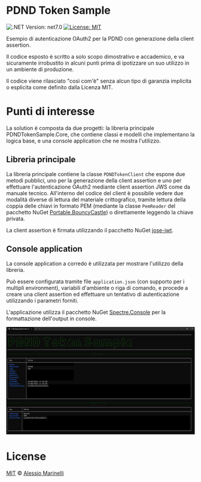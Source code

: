 # PDND Token Sample

![.NET Version: net7.0](https://img.shields.io/badge/.NET%20Version-net7.0-blue)
[![License: MIT](https://img.shields.io/badge/License-MIT-yellow.svg)](https://github.com/defkon1/pdnd-token-sample/blob/master/LICENSE)

Esempio di autenticazione OAuth2 per la PDND con generazione della client assertion.

Il codice esposto è scritto a solo scopo dimostrativo e accademico, e va sicuramente irrobustito in alcuni punti prima di ipotizzare un suo utilizzo in un ambiente di produzione.

Il codice viene rilasciato "così com'è" senza alcun tipo di garanzia implicita o esplicita come definito dalla Licenza MIT.


# Punti di interesse

La solution è composta da due progetti: la libreria principale PDNDTokenSample.Core, che contiene classi e modelli che implementano la logica base, e una console application che ne mostra l'utilizzo.

## Libreria principale

La libreria principale contiene la classe `PDNDTokenClient` che espone due metodi pubblici, uno per la generazione della client assertion e uno per effettuare l'autenticazione OAuth2 mediante client assertion JWS come da manuale tecnico. All'interno del codice del client è possibile vedere due modalità diverse di lettura del materiale crittografico, tramite lettura della coppia delle chiavi in formato PEM (mediante la classe `PemReader` del pacchetto NuGet [Portable.BouncyCastle](https://www.nuget.org/packages/Portable.BouncyCastle)) o direttamente leggendo la chiave privata.

La client assertion è firmata utilizzando il pacchetto NuGet [jose-jwt](https://www.nuget.org/packages/jose-jwt).

## Console application

La console application a corredo è utilizzata per mostrare l'utilizzo della libreria.

Può essere configurata tramite file `application.json` (con supporto per i multipli environment), variabili d'ambiente o riga di comando, e procede a creare una client assertion ed effettuare un tentativo di autenticazione utilizzando i parametri forniti.

L'applicazione utilizza il pacchetto NuGet [Spectre.Console](https://www.nuget.org/packages/Spectre.Console) per la formattazione dell'output in console.

![Esempio della console application](https://github.com/Defkon1/pdnd-token-sample/blob/main/docs/assets/console-application.png)


# License

[MIT](https://github.com/defkon1/pdnd-token-sample/blob/master/LICENSE) © [Alessio Marinelli](https://www.alessiomarinelli.it/)